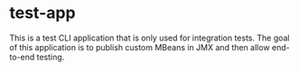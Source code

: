 # test-app

This is a test CLI application that is only used for integration tests.
The goal of this application is to publish custom MBeans in JMX and then allow end-to-end testing.
